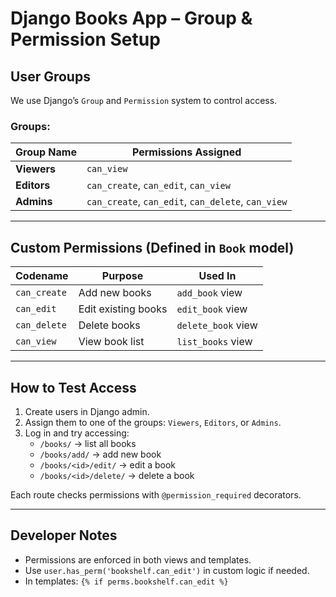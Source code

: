 # Django Books App – Group & Permission Setup

## User Groups

We use Django’s `Group` and `Permission` system to control access.

### Groups:

| Group Name | Permissions Assigned |
|------------|----------------------|
| **Viewers** | `can_view`          |
| **Editors** | `can_create`, `can_edit`, `can_view` |
| **Admins**  | `can_create`, `can_edit`, `can_delete`, `can_view` |

---

## Custom Permissions (Defined in `Book` model)

| Codename      | Purpose             | Used In               |
|---------------|---------------------|------------------------|
| `can_create`  | Add new books       | `add_book` view       |
| `can_edit`    | Edit existing books | `edit_book` view      |
| `can_delete`  | Delete books        | `delete_book` view    |
| `can_view`    | View book list      | `list_books` view     |

---

## How to Test Access

1. Create users in Django admin.
2. Assign them to one of the groups: `Viewers`, `Editors`, or `Admins`.
3. Log in and try accessing:
   - `/books/` → list all books
   - `/books/add/` → add new book
   - `/books/<id>/edit/` → edit a book
   - `/books/<id>/delete/` → delete a book

Each route checks permissions with `@permission_required` decorators.

---

## Developer Notes

- Permissions are enforced in both views and templates.
- Use `user.has_perm('bookshelf.can_edit')` in custom logic if needed.
- In templates: `{% if perms.bookshelf.can_edit %}`


